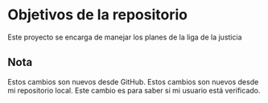 # Objetivos de la repositorio

Este proyecto se encarga de manejar los planes de la liga de la justicia


## Nota
Estos cambios son nuevos desde GitHub.
Estos cambios son nuevos desde mi repositorio local.
Este cambio es para saber si mi usuario está verificado.
